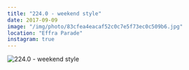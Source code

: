 ```yaml
---
title: "224.0 - weekend style"
date: 2017-09-09
image: "/img/photo/83cfea4eacaf52c0c7e5f73ec0c509b6.jpg"
location: "Effra Parade"
instagram: true
---
```


![224.0 - weekend style](/img/photo/83cfea4eacaf52c0c7e5f73ec0c509b6.jpg)
